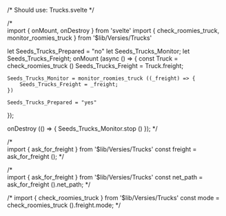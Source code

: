 

/*
	Should use: Trucks.svelte
*/



/*	
import { onMount, onDestroy } from 'svelte'
import { check_roomies_truck, monitor_roomies_truck } from '$lib/Versies/Trucks'

let Seeds_Trucks_Prepared = "no"
let Seeds_Trucks_Monitor;
let Seeds_Trucks_Freight;
onMount (async () => {
	const Truck = check_roomies_truck ()
	Seeds_Trucks_Freight = Truck.freight; 
	
	Seeds_Trucks_Monitor = monitor_roomies_truck ((_freight) => {
		Seeds_Trucks_Freight = _freight;
	})
	
	Seeds_Trucks_Prepared = "yes"
});

onDestroy (() => {
	Seeds_Trucks_Monitor.stop ()
}); 
*/


/*	
	import { ask_for_freight } from '$lib/Versies/Trucks'
	const freight = ask_for_freight ();
*/

/*	
	import { ask_for_freight } from '$lib/Versies/Trucks'
	const net_path = ask_for_freight ().net_path;
*/


/*
	import { check_roomies_truck } from '$lib/Versies/Trucks'
	const mode = check_roomies_truck ().freight.mode;
*/



